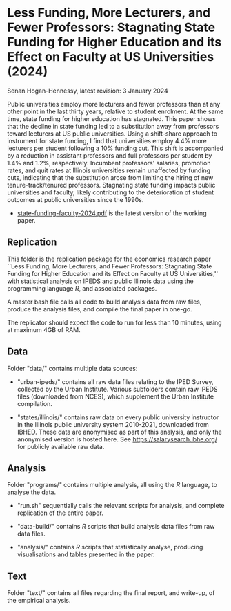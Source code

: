 # Less Funding, More Lecturers, and Fewer Professors: Stagnating State Funding for Higher Education and its Effect on Faculty at US Universities (2024)

Senan Hogan-Hennessy, latest revision: 3 January 2024

Public universities employ more lecturers and fewer professors than at any other point in the last thirty years, relative to student enrolment.
At the same time, state funding for higher education has stagnated.
This paper shows that the decline in state funding led to a substitution away from professors toward lecturers at US public universities.
Using a shift-share approach to instrument for state funding, I find that universities employ 4.4\% more lecturers per student following a 10\% funding cut.
This shift is accompanied by a reduction in assistant professors and full professors per student by 1.4\% and 1.2\%, respectively.
Incumbent professors' salaries, promotion rates, and quit rates at Illinois universities remain unaffected by funding cuts, indicating that the substitution arose from limiting the hiring of new tenure-track/tenured professors.
Stagnating state funding impacts public universities and faculty, likely contributing to the deterioration of student outcomes at public universities since the 1990s.

- [state-funding-faculty-2024.pdf](https://github.com/shoganhennessy/state-funding-faculty/blob/main/state-funding-faculty-2024.pdf) is the latest version of the working paper.


## Replication

This folder is the replication package for the economics research paper ``Less Funding, More Lecturers, and Fewer Professors: Stagnating State Funding for Higher Education and its Effect on Faculty at US Universities,'' with statistical analysis on IPEDS and public Illinois data using the programming language *R*, and associated packages.

A master bash file calls all code to build analysis data from raw files, produce the analysis files, and compile the final paper in one-go.

The replicator should expect the code to run for less than 10 minutes, using at maximum 4GB of RAM.

## Data

Folder "data/" contains multiple data sources:

- "urban-ipeds/" contains all raw data files relating to the IPED Survey, collected by the Urban Institute.
Various subfolders contain raw IPEDS files (downloaded from NCES), which supplement the Urban Institute compilation.

- "states/illinois/" contains raw data on every public university instructor in the Illinois public university system 2010-2021, downloaded from IBHED.
These data are anonymised as part of this analysis, and only the anonymised version is hosted here.
See https://salarysearch.ibhe.org/ for publicly available raw data.

## Analysis

Folder "programs/" contains multiple analysis, all using the *R* language, to analyse the data.

- "run.sh" sequentially calls the relevant scripts for analysis, and complete replication of the entire paper.

- "data-build/" contains *R* scripts that build analysis data files from raw data files.

- "analysis/" contains *R* scripts that statistically analyse, producing visualisations and tables presented in the paper.

## Text

Folder "text/" contains all files regarding the final report, and write-up, of the empirical analysis.
